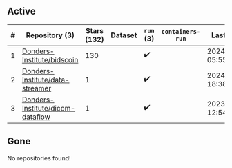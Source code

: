 ## Active
| # | Repository (3) | Stars (132) | Dataset | `run` (3) | `containers-run` | Last Modified |
| --- | --- | --- | --- | --- | --- | --- |
| 1 | [Donders-Institute/bidscoin](https://github.com/Donders-Institute/bidscoin) | 130 |  | :heavy_check_mark: |  | 2024-09-24 05:55:43+00:00 |
| 2 | [Donders-Institute/data-streamer](https://github.com/Donders-Institute/data-streamer) | 1 |  | :heavy_check_mark: |  | 2024-09-23 18:38:58+00:00 |
| 3 | [Donders-Institute/dicom-dataflow](https://github.com/Donders-Institute/dicom-dataflow) | 1 |  | :heavy_check_mark: |  | 2023-08-23 12:54:25+00:00 |

## Gone
No repositories found!
